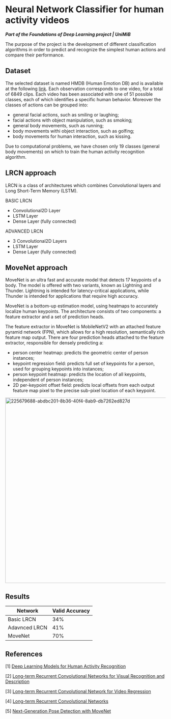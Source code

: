 # Neural Network Classifier for human activity videos

***Part of the Foundations of Deep Learning project | UniMiB***

The purpose of the project is the development of different classification algorithms in order to predict and recognize the simplest human actions and compare their performance.

## Dataset

The selected dataset is named HMDB (Human Emotion DB) and is available at the following [link](https://serre-lab.clps.brown.edu/resource/hmdb-a-large-human-motion-database/). Each observation corresponds to one video, for a total of 6849 clips. Each video has been associated with one of 51 possible classes, each of which identifies a specific human behavior. Moreover the classes of actions can be grouped into:
- general facial actions, such as smiling or laughing;
- facial actions with object manipulation, such as smoking;
- general body movements, such as running;
- body movements withi object interaction, such as golfing;
- body movements for human interaction, such as kissing.

Due to computational problems, we have chosen only 19 classes (general body movements) on which to train the human activity recognition algorithm.

## LRCN approach

LRCN is a class of architectures which combines Convolutional layers and Long Short-Term Memory (LSTM).

BASIC LRCN
- Convolutional2D Layer
- LSTM Layer
- Dense Layer (fully connected)

ADVANCED LRCN
- 3 Convolutional2D Layers
- LSTM Layer
- Dense Layer (fully connected)

## MoveNet approach

MoveNet is an ultra fast and accurate model that detects 17 keypoints of a body. The model is offered with two variants, known as Lightning and Thunder. Lightning is intended for latency-critical applications, while Thunder is intended for applications that require high accuracy.

MoveNet is a bottom-up estimation model, using heatmaps to accurately localize human keypoints. The architecture consists of two components: a feature extractor and a set of prediction heads.

The feature extractor in MoveNet is MobileNetV2 with an attached feature pyramid network (FPN), which allows for a high resolution, semantically rich feature map output. There are four prediction heads attached to the feature extractor, responsible for densely predicting a:
- person center heatmap: predicts the geometric center of person instances;
- keypoint regression field: predicts full set of keypoints for a person, used for grouping keypoints into instances;
- person keypoint heatmap: predicts the location of all keypoints, independent of person instances;
- 2D per-keypoint offset field: predicts local offsets from each output feature map pixel to the precise sub-pixel location of each keypoint.

<img width="583" alt="225679688-abdbc201-8b36-40f4-8ab9-db7262ed827d" src="https://user-images.githubusercontent.com/63108350/226449042-bbc1e10d-2ee8-49bd-b991-3bdad93c37ec.png">

## Results

| Network       | Valid Accuracy |
| ------------- | -------------- |
| Basic LRCN    |       34%      |
| Adavnced LRCN |       41%      |
| MoveNet       |       70%      |  

## References

[1] [Deep Learning Models for Human Activity Recognition](https://machinelearningmastery.com/deep-learning-models-for-human-activity-recognition/)

[2] [Long-term Recurrent Convolutional Networks for Visual Recognition and Description](https://arxiv.org/abs/1411.4389?source=post_pagel)

[3] [Long-term Recurrent Convolutional Network for Video Regression](https://towardsdatascience.com/long-term-recurrent-convolutional-network-for-video-regression-12138f8b4713)

[4] [Long-term Recurrent Convolutional Networks](https://jeffdonahue.com/lrcn/)

[5] [Next-Generation Pose Detection with MoveNet](https://blog.tensorflow.org/2021/05/next-generation-pose-detection-with-movenet-and-tensorflowjs.html)
